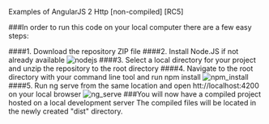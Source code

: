 Examples of AngularJS 2 Http [non-compiled] [RC5]

###In order to run this code on your local computer there are a few easy steps:

####1. Download the repository ZIP file
####2. Install Node.JS if not already available
![nodejs](https://cloud.githubusercontent.com/assets/4675174/17707742/cf03de8a-63af-11e6-9335-b059b4d55802.png)
####3. Select a local directory for your project and unzip the repository to the root directory
####4. Navigate to the root directory with your command line tool and run npm install
![npm_install](https://cloud.githubusercontent.com/assets/4675174/17707942/b0141bec-63b0-11e6-9f67-53dcbb522cd8.png)
####5. Run ng serve from the same location and open htt://localhost:4200 on your local browser
![ng_serve](https://cloud.githubusercontent.com/assets/4675174/17707955/b8c06020-63b0-11e6-8df1-44f142bca7bf.png)
###You will now have a compiled project hosted on a local development server
The compiled files will be located in the newly created "dist" directory.<br>
